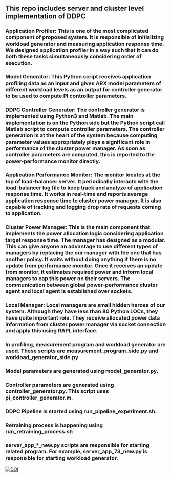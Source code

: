 ## This repo includes server and cluster level implementation of DDPC

### Application Profiler: This is one of the most complicated component of proposed system. It is responsible of initializing workload generator and measuring application response time. We designed application profiler in a way such that it can do both these tasks simultaneously considering order of execution.

### Model Generator: This Python script receives application profiling data as an input and gives ARX model parameters of different workload levels as an output for controller generator to be used to compute PI controller parameters.

### DDPC Controller Generator: The controller generator is implemented using Python3 and Matlab. The main implementation is on the Python side but the Python script call Matlab script to compute controller parameters. The controller generation is at the heart of the system because computing parameter values appropriately plays a significant role in performance of the cluster power manager. As soon as controller parameters are computed, this is reported to the power-performance monitor directly.

### Application Performance Monitor: The monitor locates at the top of load-balancer server. It periodically interacts with the load-balancer log file to keep track and analyze of application response time. It works in real-time and reports average application response time to cluster power manager. It is also capable of tracking and logging drop rate of requests coming to application.

### Cluster Power Manager: This is the main component that implements the power allocation logic considering application target response time. The manager has designed as a modular. This can give anyone an advantage to use different types of managers by replacing the our manager with the one that has another policy. It waits without doing anything if there is no update from performance monitor. Once it receives an update from monitor, it estimates required power and inform local managers to cap this power on their servers. The communication between global power-performance cluster agent and local agent is established over sockets.

### Local Manager: Local managers are small hidden heroes of our system. Although they have less than 80 Python LOCs, they have quite important role. They receive allocated power data information from cluster power manager via socket connection and apply this using RAPL interface.

### In profiling, measurement program and workload generator are used. These scripts are measurement_program_side.py and workload_generator_side.py

### Model parameters are generated using model_generator.py.

### Controller parameters are generated using controller_generator.py. This script uses pi_controller_generator.m.

### DDPC Pipeline is started using run_pipeline_experiment.sh.

### Retraining process is happening using run_retraining_process.sh

### server_app_*_new.py scripts are responsible for starting related program. For example, server_app_73_new.py is responsible for starting workload generator.

[![DOI](https://zenodo.org/badge/600198295.svg)](https://zenodo.org/badge/latestdoi/600198295)